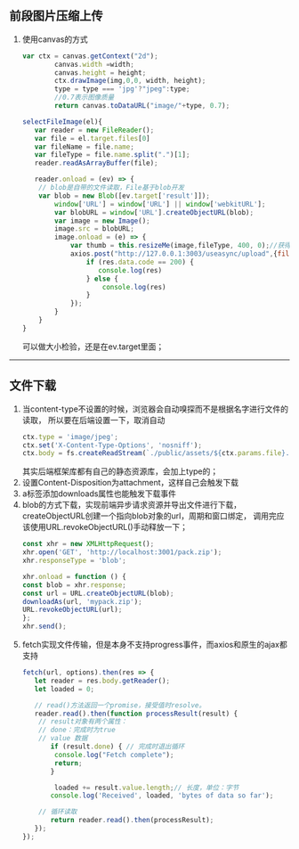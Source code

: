 ## 前段图片压缩上传
1. 使用canvas的方式
    ```javascript
    var ctx = canvas.getContext("2d");
            canvas.width =width;
            canvas.height = height;
            ctx.drawImage(img,0,0, width, height);
            type = type === 'jpg'?"jpeg":type;
            //0.7表示图像质量
            return canvas.toDataURL("image/"+type, 0.7);
    ```
    ```javascript
    selectFileImage(el){
       var reader = new FileReader();
       var file = el.target.files[0]
       var fileName = file.name;
       var fileType = file.name.split(".")[1];
       reader.readAsArrayBuffer(file);

       reader.onload = (ev) => {
        // blob是自带的文件读取，File基于blob开发   
        var blob = new Blob([ev.target['result']]);
            window['URL'] = window['URL'] || window['webkitURL'];
            var blobURL = window['URL'].createObjectURL(blob);
            var image = new Image();
            image.src = blobURL;
            image.onload = (e) => {
                var thumb = this.resizeMe(image,fileType, 400, 0);//获得的路径是将图片转换成了base64
                axios.post("http://127.0.0.1:3003/useasync/upload",{file:thumb,fileName:fileName}).then(res => {
                    if (res.data.code == 200) {
                       console.log(res)
                    } else {
                        console.log(res)
                    }
                });
            }
        }
    }
    ```
    可以做大小检验，还是在ev.target里面；
    
---
## 文件下载
1. 当content-type不设置的时候，浏览器会自动嗅探而不是根据名字进行文件的读取，
所以要在后端设置一下，取消自动
    ```javascript
    ctx.type = 'image/jpeg';
    ctx.set('X-Content-Type-Options', 'nosniff');
    ctx.body = fs.createReadStream(`./public/assets/${ctx.params.file}.jpeg`);
    ```
    其实后端框架库都有自己的静态资源库，会加上type的；
2. 设置Content-Disposition为attachment，这样自己会触发下载
3. a标签添加downloads属性也能触发下载事件   
4. blob的方式下载，实现前端异步请求资源并导出文件进行下载，createObjectURL创建一个指向blob对象的url，周期和窗口绑定，
调用完应该使用URL.revokeObjectURL()手动释放一下；
    ```javascript
    const xhr = new XMLHttpRequest();
    xhr.open('GET', 'http://localhost:3001/pack.zip');
    xhr.responseType = 'blob';

    xhr.onload = function () {
    const blob = xhr.response;
    const url = URL.createObjectURL(blob);
    downloadAs(url, 'mypack.zip');
    URL.revokeObjectURL(url);
    };
    xhr.send();
    ```    
5. fetch实现文件传输，但是本身不支持progress事件，而axios和原生的ajax都支持
    ```javascript
    fetch(url, options).then(res => {
       let reader = res.body.getReader();
       let loaded = 0;
    
       // read()方法返回一个promise，接受值时resolve。
       reader.read().then(function processResult(result) {
        // result对象有两个属性：
        // done：完成时为true
        // value 数据
           if (result.done) { // 完成时退出循环
            console.log("Fetch complete");
            return;
           }

            loaded += result.value.length;// 长度，单位：字节
           console.log('Received', loaded, 'bytes of data so far');

        // 循环读取
           return reader.read().then(processResult);
       });
    });
    ```    
    
    
    
    
    
    
    